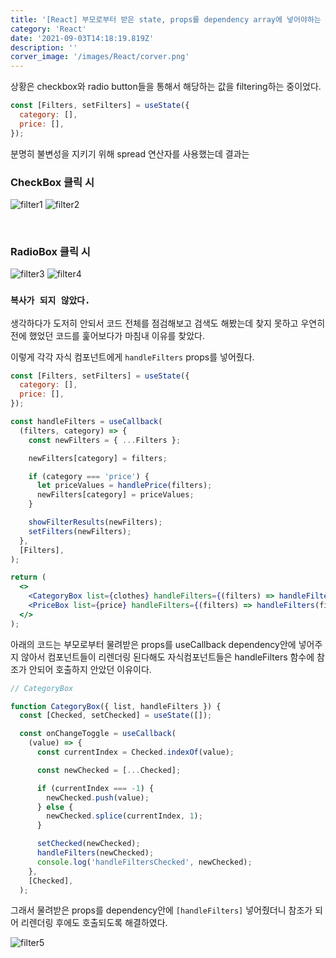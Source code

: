 ```yaml
---
title: '[React] 부모로부터 받은 state, props를 dependency array에 넣어야하는 이유'
category: 'React'
date: '2021-09-03T14:18:19.819Z'
description: ''
corver_image: '/images/React/corver.png'
---
```


상황은 checkbox와 radio button들을 통해서 해당하는 값을 filtering하는 중이었다.

```jsx
const [Filters, setFilters] = useState({
  category: [],
  price: [],
});
```

분명히 불변성을 지키기 위해 spread 연산자를 사용했는데 결과는

### CheckBox 클릭 시

![filter1](/images/React/filter1.png)
![filter2](/images/React/filter2.png)

<br />

### RadioBox 클릭 시

![filter3](/images/React/filter3.png)
![filter4](/images/React/filter4.png)

### `복사가 되지 않았다.`

생각하다가 도저히 안되서 코드 전체를 점검해보고 검색도 해봤는데 찾지 못하고 우연히 전에 했었던 코드를 훑어보다가 마침내 이유를 찾았다.

이렇게 각각 자식 컴포넌트에게 `handleFilters` props를 넣어줬다.

```jsx
const [Filters, setFilters] = useState({
  category: [],
  price: [],
});

const handleFilters = useCallback(
  (filters, category) => {
    const newFilters = { ...Filters };

    newFilters[category] = filters;

    if (category === 'price') {
      let priceValues = handlePrice(filters);
      newFilters[category] = priceValues;
    }

    showFilterResults(newFilters);
    setFilters(newFilters);
  },
  [Filters],
);

return (
  <>
    <CategoryBox list={clothes} handleFilters={(filters) => handleFilters(filters, 'category')} />
    <PriceBox list={price} handleFilters={(filters) => handleFilters(filters, 'price')} />
  </>
);
```

아래의 코드는 부모로부터 물려받은 props를 useCallback dependency안에 넣어주지 않아서 컴포넌트들이 리렌더링 된다해도 자식컴포넌트들은 handleFilters 함수에 참조가 안되어 호출하지 안았던 이유이다.

```jsx
// CategoryBox

function CategoryBox({ list, handleFilters }) {
  const [Checked, setChecked] = useState([]);

  const onChangeToggle = useCallback(
    (value) => {
      const currentIndex = Checked.indexOf(value);

      const newChecked = [...Checked];

      if (currentIndex === -1) {
        newChecked.push(value);
      } else {
        newChecked.splice(currentIndex, 1);
      }

      setChecked(newChecked);
      handleFilters(newChecked);
      console.log('handleFiltersChecked', newChecked);
    },
    [Checked],
  );
```

그래서 물려받은 props를 dependency안에 `[handleFilters]` 넣어줬더니 참조가 되어 리렌더링 후에도 호출되도록 해결하였다.

![filter5](/images/React/filter5.png)
